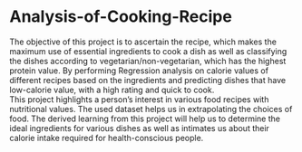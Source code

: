 # Analysis-of-Cooking-Recipe
The objective of this project is to ascertain the recipe, which makes the maximum use of essential ingredients to cook a dish as well as classifying the dishes according to vegetarian/non-vegetarian, which has the highest protein value. By performing Regression analysis on calorie values of different recipes based on the ingredients and predicting dishes that have low-calorie value, with a high rating and quick to cook.<br>
This project highlights a person’s interest in various food recipes with nutritional values. The used dataset helps us in extrapolating the choices of food. The derived learning from this project will help us to determine the ideal ingredients for various dishes as well as intimates us about their calorie intake required for health-conscious people.<br>


